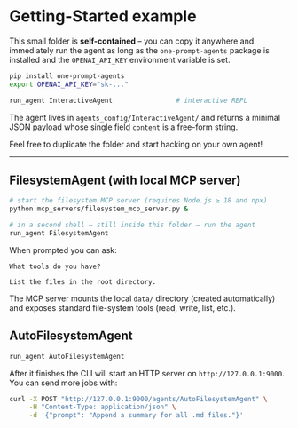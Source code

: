 # Getting-Started example

This small folder is **self-contained** – you can copy it anywhere and immediately run the agent as long as the `one-prompt-agents` package is installed and the `OPENAI_API_KEY` environment variable is set.

```bash
pip install one-prompt-agents
export OPENAI_API_KEY="sk-..."

run_agent InteractiveAgent                # interactive REPL
```

The agent lives in `agents_config/InteractiveAgent/` and returns a minimal JSON payload whose single field `content` is a free-form string.

Feel free to duplicate the folder and start hacking on your own agent!

---

## FilesystemAgent (with local MCP server)

```bash
# start the filesystem MCP server (requires Node.js ≥ 18 and npx)
python mcp_servers/filesystem_mcp_server.py &

# in a second shell – still inside this folder – run the agent
run_agent FilesystemAgent
```

When prompted you can ask:

```
What tools do you have?

List the files in the root directory.
```

The MCP server mounts the local `data/` directory (created automatically) and exposes
standard file-system tools (read, write, list, etc.). 

## AutoFilesystemAgent

```bash
run_agent AutoFilesystemAgent
```

After it finishes the CLI will start an HTTP server on `http://127.0.0.1:9000`. You
can send more jobs with:

```bash
curl -X POST "http://127.0.0.1:9000/agents/AutoFilesystemAgent" \
     -H "Content-Type: application/json" \
     -d '{"prompt": "Append a summary for all .md files."}'
``` 